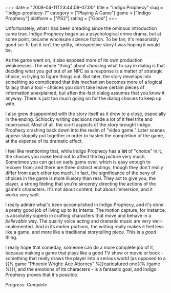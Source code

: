 +++
date = "2008-04-11T23:44:09-07:00"
title = "Indigo Prophecy"
slug = "indigo-prophecy-7"
category = ["Playing A Game"]
game = ["Indigo Prophecy"]
platform = ["PS2"]
rating = ["Good"]
+++

Unfortunately, what I had been dreading since the ominous introduction came true.  Indigo Prophecy began as a psychological crime drama, but at some point, became wholesale science fiction.  To be fair, it's reasonably good sci-fi; but it isn't the gritty, introspective story I was hoping it would be.

As the game went on, it also exposed more of its own production weaknesses.  The whole "thing" about <i>choosing</i> what to say in dialog is that deciding what you get out of an NPC as a response is a matter of strategic choice, in trying to figure things out.  But later, the story develops into something so complicated that this mechanism becomes more of a logical fallacy than a tool - choices you don't take leave certain pieces of information unexplained, but after-the-fact dialog assumes that you know it anyway.  There is just too much going on for the dialog choices to keep up with.

I also grew disappointed with the story itself as it drew to a close, especially in the ending.  Schlocky writing decisions made a lot of it feel trite and impersonal.  Most of all, the sci-fi aspects of the story brought Indigo Prophecy crashing back down into the realm of "video game."  Later scenes appear sloppily put together in order to hasten the completion of the game, at the expense of its dramatic effect.

I feel like mentioning that, while Indigo Prophecy has a <b>lot</b> of "choice" in it, the choices you make tend not to affect the big picture very much.  Sometimes you can get an early game over, which is easy enough to recover from; and there are three distinct endings, though they don't really differ from each other too much.  In fact, the significance of the bevy of choices in the game is more illusory than real.  They act to give you, the player, a strong feeling that you're sincerely directing the actions of the game's characters.  It's not about content, but about immersion, and it works very well.

I really admire what's been accomplished in Indigo Prophecy, and it's done a pretty good job of living up to its intents.  The motion capture, for instance, is absolutely superb in crafting characters that move and behave in a <i>believable</i> way.  The quality voice acting and dramatic music are very well-implemented.  And in its earlier portions, the writing really makes it feel less like a game, and more like a traditional storytelling piece.  This is a <i>good</i> thing.

I really hope that someday, someone can do a more complete job of it, because making a game that plays like a good TV show or movie or book - something that really draws the player into a serious world (as opposed to a {{% game "Phoenix Wright: Ace Attorney" %}}caricatured one{{% /game %}}), and the emotions of its characters - is a fantastic goal, and Indigo Prophecy proves that it's possible.

<i>Progress: Complete</i>